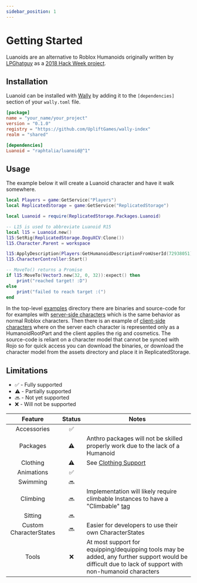 ```yaml
---
sidebar_position: 1
---
```


# Getting Started

Luanoids are an alternative to Roblox Humanoids originally written by [LPGhatguy](https://github.com/LPGhatguy) as a
[2018 Hack Week project](https://github.com/LPGhatguy/luanoid).

## Installation

Luanoid can be installed with [Wally](https://wally.run) by adding it to the `[dependencies]` section of your
`wally.toml` file.

```toml
[package]
name = "your_name/your_project"
version = "0.1.0"
registry = "https://github.com/UpliftGames/wally-index"
realm = "shared"

[dependencies]
Luanoid = "raphtalia/luanoid@^1"
```

## Usage

The example below it will create a Luanoid character and have it walk somewhere.

```lua
local Players = game:GetService("Players")
local ReplicatedStorage = game:GetService("ReplicatedStorage")

local Luanoid = require(ReplicatedStorage.Packages.Luanoid)

-- L15 is used to abbreviate Luanoid R15
local l15 = Luanoid.new()
l15:SetRig(ReplicatedStorage.DoguXCV:Clone())
l15.Character.Parent = workspace

l15:ApplyDescription(Players:GetHumanoidDescriptionFromUserId(72938051), Enum.HumanoidRigType.R15)
l15.CharacterController:Start()

-- MoveTo() returns a Promise
if l15:MoveTo(Vector3.new(32, 0, 32)):expect() then
    print("reached target! :D")
else
    print("failed to reach target :(")
end
```

In the top-level [examples](https://github.com/raphtalia/Luanoid/tree/69a7b165676599fd2bcc132ee999a686a9eefbf5/examples)
directory there are binaries and source-code for for examples with
[server-side characters](https://github.com/raphtalia/Luanoid/tree/69a7b165676599fd2bcc132ee999a686a9eefbf5/examples/serverSideCharacters)
which is the same behavior as normal Roblox characters. Then there is an example of
[client-side characters](https://github.com/raphtalia/Luanoid/tree/69a7b165676599fd2bcc132ee999a686a9eefbf5/examples/clientSideCharacters)
where on the server each character is represented only as a HumanoidRootPart and the client applies the rig and
cosmetics. The source-code is reliant on a character model that cannot be synced with Rojo so for quick access you can
download the binaries, or download the character model from the assets directory and place it in ReplicatedStorage.

## Limitations

- :white_check_mark: - Fully supported
- :warning: - Partially supported
- :soon: - Not yet supported
- :x: - Will not be supported

|        Feature         |       Status       | Notes                                                                                                                                                        |
| :--------------------: | :----------------: | ------------------------------------------------------------------------------------------------------------------------------------------------------------ |
|      Accessories       | :white_check_mark: |                                                                                                                                                              |
|        Packages        |     :warning:      | Anthro packages will not be skilled properly work due to the lack of a Humanoid                                                                              |
|        Clothing        |     :warning:      | See [Clothing Support](clothingSupport)                                                                                                                      |
|       Animations       | :white_check_mark: |                                                                                                                                                              |
|        Swimming        |       :soon:       |                                                                                                                                                              |
|        Climbing        |       :soon:       | Implementation will likely require climbable Instances to have a "Climbable" [tag](https://developer.roblox.com/en-us/api-reference/class/CollectionService) |
|        Sitting         |       :soon:       |                                                                                                                                                              |
| Custom CharacterStates |       :soon:       | Easier for developers to use their own CharacterStates                                                                                                       |
|         Tools          |        :x:         | At most support for equipping/dequipping tools may be added, any further support would be difficult due to lack of support with non-humanoid characters      |
